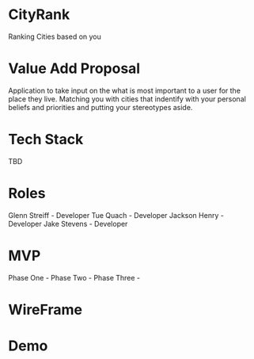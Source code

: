 # CityRank
Ranking Cities based on you

# Value Add Proposal
Application to take input on the what is most important to a user for the place they live. Matching you with cities that indentify with your personal beliefs and priorities and putting your stereotypes aside.

# Tech Stack
TBD

# Roles
Glenn Streiff - Developer
Tue Quach - Developer
Jackson Henry - Developer
Jake Stevens - Developer

# MVP
Phase One - 
Phase Two -
Phase Three -

# WireFrame

# Demo

